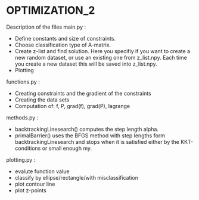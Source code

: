 # OPTIMIZATION_2
Description of the files
main.py :
- Define constants and size of constraints.
- Choose classification type of A-matrix.
- Create z-list and find solution. Here you specifiy if you want to create a new random dataset, or use an existing one
  from z_list.npy. Each time you create a new dataset this will be saved into z_list.npy.
- Plotting

functions.py :
- Creating constraints and the gradient of the constraints
- Creating the data sets
- Computation of: f, P, grad(f), grad(P), lagrange

methods.py :
- backtrackingLinesearch() computes the step length alpha.
- primalBarrier() uses the BFGS method with step lengths form backtrackingLinesearch and stops when
  it is satisfied either by the KKT-conditions or small enough my.

plotting.py :
- evalute function value
- classify by ellipse/rectangle/with misclassification
- plot contour line
- plot z-points
